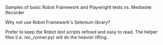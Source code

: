 Samples of basic Robot Framework and Playwright tests vs. Mediasite Recorder

Why not use Robot Framework's Selenium library?

Prefer to keep the Robot test scripts refined and easy to read.  The helper files (i.e. rec_runner.py) will do the heavier lifting..
